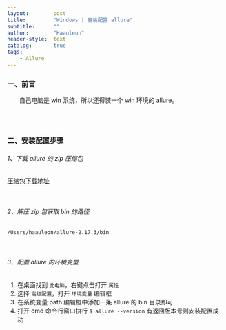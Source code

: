 ```yaml
---
layout:        post
title:         "Windows | 安装配置 allure"
subtitle:      ""
author:        "Haauleon"
header-style:  text
catalog:       true
tags:
    - Allure
---
```



### 一、前言
&emsp;&emsp;自己电脑是 win 系统，所以还得装一个 win 环境的 allure。          

<br><br>

### 二、安装配置步骤
###### 1、下载 allure 的 zip 压缩包
[压缩包下载地址](https://repo.maven.apache.org/maven2/io/qameta/allure/allure-commandline/)

<br>

###### 2、解压 zip 包获取 bin 的路径
`/Users/haauleon/allure-2.17.3/bin`

<br>

###### 3、配置 allure 的环境变量
1. 在桌面找到 `此电脑`，右键点击打开 `属性` 
2. 选择 `高级配置`，打开 `环境变量` 编辑框
3. 在系统变量 path 编辑框中添加一条 allure 的 bin 目录即可
4. 打开 cmd 命令行窗口执行 `$ allure --version` 有返回版本号则安装配置成功